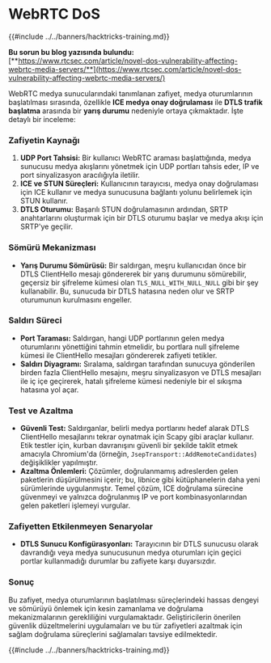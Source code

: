 # WebRTC DoS

{{#include ../../banners/hacktricks-training.md}}

**Bu sorun bu blog yazısında bulundu:** [**https://www.rtcsec.com/article/novel-dos-vulnerability-affecting-webrtc-media-servers/**](https://www.rtcsec.com/article/novel-dos-vulnerability-affecting-webrtc-media-servers/)

WebRTC medya sunucularındaki tanımlanan zafiyet, medya oturumlarının başlatılması sırasında, özellikle **ICE medya onay doğrulaması** ile **DTLS trafik başlatma** arasında bir **yarış durumu** nedeniyle ortaya çıkmaktadır. İşte detaylı bir inceleme:

### Zafiyetin Kaynağı

1. **UDP Port Tahsisi:** Bir kullanıcı WebRTC araması başlattığında, medya sunucusu medya akışlarını yönetmek için UDP portları tahsis eder, IP ve port sinyalizasyon aracılığıyla iletilir.
2. **ICE ve STUN Süreçleri:** Kullanıcının tarayıcısı, medya onay doğrulaması için ICE kullanır ve medya sunucusuna bağlantı yolunu belirlemek için STUN kullanır.
3. **DTLS Oturumu:** Başarılı STUN doğrulamasının ardından, SRTP anahtarlarını oluşturmak için bir DTLS oturumu başlar ve medya akışı için SRTP'ye geçilir.

### Sömürü Mekanizması

- **Yarış Durumu Sömürüsü:** Bir saldırgan, meşru kullanıcıdan önce bir DTLS ClientHello mesajı göndererek bir yarış durumunu sömürebilir, geçersiz bir şifreleme kümesi olan `TLS_NULL_WITH_NULL_NULL` gibi bir şey kullanabilir. Bu, sunucuda bir DTLS hatasına neden olur ve SRTP oturumunun kurulmasını engeller.

### Saldırı Süreci

- **Port Taraması:** Saldırgan, hangi UDP portlarının gelen medya oturumlarını yönettiğini tahmin etmelidir, bu portlara null şifreleme kümesi ile ClientHello mesajları göndererek zafiyeti tetikler.
- **Saldırı Diyagramı:** Sıralama, saldırgan tarafından sunucuya gönderilen birden fazla ClientHello mesajını, meşru sinyalizasyon ve DTLS mesajları ile iç içe geçirerek, hatalı şifreleme kümesi nedeniyle bir el sıkışma hatasına yol açar.

### Test ve Azaltma

- **Güvenli Test:** Saldırganlar, belirli medya portlarını hedef alarak DTLS ClientHello mesajlarını tekrar oynatmak için Scapy gibi araçlar kullanır. Etik testler için, kurban davranışını güvenli bir şekilde taklit etmek amacıyla Chromium'da (örneğin, `JsepTransport::AddRemoteCandidates`) değişiklikler yapılmıştır.
- **Azaltma Önlemleri:** Çözümler, doğrulanmamış adreslerden gelen paketlerin düşürülmesini içerir; bu, libnice gibi kütüphanelerin daha yeni sürümlerinde uygulanmıştır. Temel çözüm, ICE doğrulama sürecine güvenmeyi ve yalnızca doğrulanmış IP ve port kombinasyonlarından gelen paketleri işlemeyi vurgular.

### Zafiyetten Etkilenmeyen Senaryolar

- **DTLS Sunucu Konfigürasyonları:** Tarayıcının bir DTLS sunucusu olarak davrandığı veya medya sunucusunun medya oturumları için geçici portlar kullanmadığı durumlar bu zafiyete karşı duyarsızdır.

### Sonuç

Bu zafiyet, medya oturumlarının başlatılması süreçlerindeki hassas dengeyi ve sömürüyü önlemek için kesin zamanlama ve doğrulama mekanizmalarının gerekliliğini vurgulamaktadır. Geliştiricilerin önerilen güvenlik düzeltmelerini uygulamaları ve bu tür zafiyetleri azaltmak için sağlam doğrulama süreçlerini sağlamaları tavsiye edilmektedir.

{{#include ../../banners/hacktricks-training.md}}
